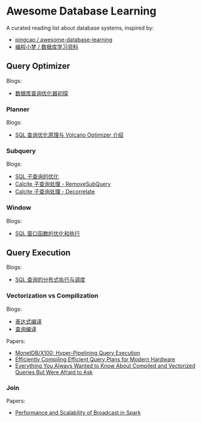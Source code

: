 # Awesome Database Learning

A curated reading list about database systems, inspired by:
- [pingcap / awesome-database-learning](https://github.com/pingcap/awesome-database-learning)
- [编程小梦 / 数据库学习资料](https://blog.bcmeng.com/post/database-learning.html)

## Query Optimizer

Blogs:
- [数据库查询优化器初探](https://mp.weixin.qq.com/s/VEK3V7zEULBPhAsKv1JENQ)

### Planner

Blogs:
- [SQL 查询优化原理与 Volcano Optimizer 介绍](https://zhuanlan.zhihu.com/p/48735419)

### Subquery

Blogs:
- [SQL 子查询的优化](https://zhuanlan.zhihu.com/p/60380557)
- [Calcite 子查询处理 - RemoveSubQuery](https://zhuanlan.zhihu.com/p/62338250)
- [Calcite 子查询处理 - Decorrelate](https://zhuanlan.zhihu.com/p/66227661)

### Window

Blogs:
- [SQL 窗口函数的优化和执行](https://zhuanlan.zhihu.com/p/80051518)


## Query Execution

Blogs:
- [SQL 查询的分布式执行与调度](https://zhuanlan.zhihu.com/p/100949808)

### Vectorization vs Compilization

Blogs:
- [表达式编译](https://zhuanlan.zhihu.com/p/51221350)
- [查询编译](https://zhuanlan.zhihu.com/p/58249033)

Papers:
- [MonetDB/X100: Hyper-Pipelining Query Execution](https://www.cidrdb.org/cidr2005/papers/P19.pdf)
- [Efficiently Compiling Efficient Query Plans for Modern Hardware](https://www.vldb.org/pvldb/vol4/p539-neumann.pdf)
- [Everything You Always Wanted to Know About Compiled and Vectorized Queries But Were Afraid to Ask](http://www.vldb.org/pvldb/vol11/p2209-kersten.pdf)

### Join

Papers:
- [Performance and Scalability of Broadcast in Spark](https://www.mosharaf.com/wp-content/uploads/mosharaf-spark-bc-report-spring10.pdf)

